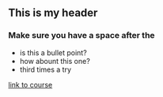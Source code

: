 ## This is my header
### Make sure you have a space after the # 

- is this a bullet point?
- how abount this one?
- third times a try

[link to course](https://zoeleblanc.com/is310-computing-humanities-2024)
